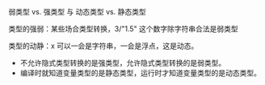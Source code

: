 弱类型 vs. 强类型 与 动态类型 vs. 静态类型

类型的强弱：某些场合类型转换，3/"1.5" 这个数字除字符串合法是弱类型

类型的动静：x 可以一会是字符串，一会是浮点，这是动态。

* 不允许隐式类型转换的是强类型，允许隐式类型转换的是弱类型。
* 编译时就知道变量类型的是静态类型，运行时才知道变量类型的是动态类型。






